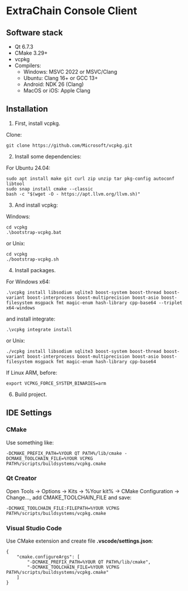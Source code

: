 # ExtraChain Console Client

## Software stack

* Qt 6.7.3
* CMake 3.29+
* vcpkg
* Compilers:
  * Windows: MSVC 2022 or MSVC/Clang
  * Ubuntu: Clang 16+ or GCC 13+
  * Android: NDK 26 (Clang)
  * MacOS or iOS: Apple Clang

## Installation
1. First, install vcpkg. 

Clone:

    git clone https://github.com/Microsoft/vcpkg.git


2. Install some dependencies:

For Ubuntu 24.04:

    sudo apt install make git curl zip unzip tar pkg-config autoconf libtool
    sudo snap install cmake --classic
    bash -c "$(wget -O - https://apt.llvm.org/llvm.sh)"

3. And install vcpkg:

Windows:

    cd vcpkg
    .\bootstrap-vcpkg.bat

or Unix:

    cd vcpkg
    ./bootstrap-vcpkg.sh

4. Install packages.

For Windows x64:

    .\vcpkg install libsodium sqlite3 boost-system boost-thread boost-variant boost-interprocess boost-multiprecision boost-asio boost-filesystem msgpack fmt magic-enum hash-library cpp-base64 --triplet x64-windows

and install integrate:

    .\vcpkg integrate install

or Unix:

    ./vcpkg install libsodium sqlite3 boost-system boost-thread boost-variant boost-interprocess boost-multiprecision boost-asio boost-filesystem msgpack fmt magic-enum hash-library cpp-base64

If Linux ARM, before:

	export VCPKG_FORCE_SYSTEM_BINARIES=arm

6. Build project.

## IDE Settings
### CMake
Use something like:

    -DCMAKE_PREFIX_PATH=%YOUR QT PATH%/lib/cmake -DCMAKE_TOOLCHAIN_FILE=%YOUR VCPKG PATH%/scripts/buildsystems/vcpkg.cmake

### Qt Creator
Open Tools → Options → Kits → %Your kit% → CMake Configuration → Change..., add CMAKE_TOOLCHAIN_FILE and save:

    -DCMAKE_TOOLCHAIN_FILE:FILEPATH=%YOUR VCPKG PATH%/scripts/buildsystems/vcpkg.cmake

### Visual Studio Code
Use CMake extension and create file **.vscode/settings.json**:

    {
        "cmake.configureArgs": [
            "-DCMAKE_PREFIX_PATH=%YOUR QT PATH%/lib/cmake",
            "-DCMAKE_TOOLCHAIN_FILE=%YOUR VCPKG PATH%/scripts/buildsystems/vcpkg.cmake"
        ]
    }
